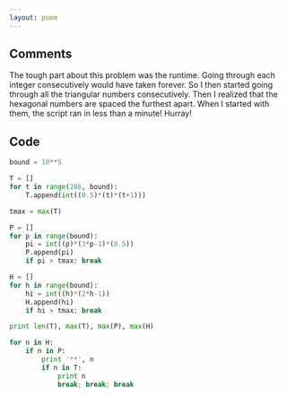 ```yaml
---
layout: poem
---
```


## Comments

The tough part about this problem was the runtime. Going through each integer
consecutively would have taken forever. So I then started going through all the
triangular numbers consecutively. Then I realized that the hexagonal numbers
are spaced the furthest apart. When I started with them, the script ran in less
than a minute!  Hurray!

## Code

```python
bound = 10**5

T = []
for t in range(286, bound):
	T.append(int((0.5)*(t)*(t+1)))

tmax = max(T)

P = []
for p in range(bound):
	pi = int((p)*(3*p-1)*(0.5))
	P.append(pi)
	if pi > tmax: break

H = []
for h in range(bound):
	hi = int((h)*(2*h-1))
	H.append(hi)
	if hi > tmax: break

print len(T), max(T), max(P), max(H)

for n in H:
	if n in P:
		print '**', n
		if n in T:
			print n
			break; break; break
```

